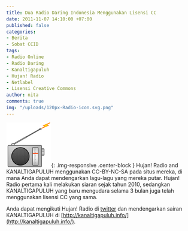 ```yaml
---
title: Dua Radio Daring Indonesia Menggunakan Lisensi CC
date: 2011-11-07 14:10:00 +07:00
published: false
categories:
- Berita
- Sobat CCID
tags:
- Radio Online
- Radio Daring
- Kanaltigapuluh
- Hujan! Radio
- Netlabel
- Lisensi Creative Commons
author: nita
comments: true
img: "/uploads/120px-Radio-icon.svg.png"
---
```


![120px-Radio-icon.svg.png](/uploads/120px-Radio-icon.svg.png){: .img-responsive .center-block }
Hujan! Radio and KANALTIGAPULUH menggunakan CC-BY-NC-SA pada situs mereka, di mana Anda dapat mendengarkan lagu-lagu yang mereka putar. Hujan! Radio pertama kali melakukan siaran sejak tahun 2010, sedangkan KANALTIGAPULUH yang baru mengudara selama 3 bulan juga telah menggunakan lisensi CC yang sama.

Anda dapat mengikuti Hujan! Radio di
[twitter](https://twitter.com/hujanradio) dan mendengarkan sairan KANALTIGAPULUH di [http://kanaltigapuluh.info/](http://kanaltigapuluh.info/).
